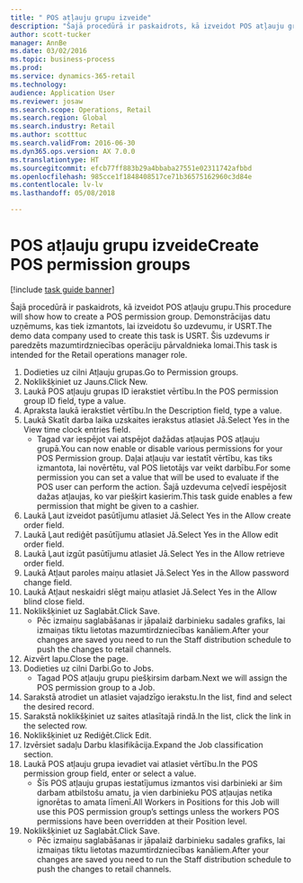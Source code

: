 ```yaml
--- 
title: " POS atļauju grupu izveide"
description: "Šajā procedūrā ir paskaidrots, kā izveidot POS atļauju grupu."
author: scott-tucker
manager: AnnBe
ms.date: 03/02/2016
ms.topic: business-process
ms.prod: 
ms.service: dynamics-365-retail
ms.technology: 
audience: Application User
ms.reviewer: josaw
ms.search.scope: Operations, Retail
ms.search.region: Global
ms.search.industry: Retail
ms.author: scotttuc
ms.search.validFrom: 2016-06-30
ms.dyn365.ops.version: AX 7.0.0
ms.translationtype: HT
ms.sourcegitcommit: efcb77ff883b29a4bbaba27551e02311742afbbd
ms.openlocfilehash: 985cce1f1848408517ce71b36575162960c3d84e
ms.contentlocale: lv-lv
ms.lasthandoff: 05/08/2018

---
```

# <a name="create-pos-permission-groups"></a><span data-ttu-id="9a058-103"> POS atļauju grupu izveide</span><span class="sxs-lookup"><span data-stu-id="9a058-103">Create POS permission groups</span></span>

[!include [task guide banner](../includes/task-guide-banner.md)]

<span data-ttu-id="9a058-104">Šajā procedūrā ir paskaidrots, kā izveidot POS atļauju grupu.</span><span class="sxs-lookup"><span data-stu-id="9a058-104">This procedure will show how to create a POS permission group.</span></span> <span data-ttu-id="9a058-105">Demonstrācijas datu uzņēmums, kas tiek izmantots, lai izveidotu šo uzdevumu, ir USRT.</span><span class="sxs-lookup"><span data-stu-id="9a058-105">The demo data company used to create this task is USRT.</span></span> <span data-ttu-id="9a058-106">Šis uzdevums ir paredzēts mazumtirdzniecības operāciju pārvaldnieka lomai.</span><span class="sxs-lookup"><span data-stu-id="9a058-106">This task is intended for the Retail operations manager role.</span></span>

1. <span data-ttu-id="9a058-107">Dodieties uz cilni Atļauju grupas.</span><span class="sxs-lookup"><span data-stu-id="9a058-107">Go to Permission groups.</span></span>
2. <span data-ttu-id="9a058-108">Noklikšķiniet uz Jauns.</span><span class="sxs-lookup"><span data-stu-id="9a058-108">Click New.</span></span>
3. <span data-ttu-id="9a058-109">Laukā POS atļauju grupas ID ierakstiet vērtību.</span><span class="sxs-lookup"><span data-stu-id="9a058-109">In the POS permission group ID field, type a value.</span></span>
4. <span data-ttu-id="9a058-110">Apraksta laukā ierakstiet vērtību.</span><span class="sxs-lookup"><span data-stu-id="9a058-110">In the Description field, type a value.</span></span>
5. <span data-ttu-id="9a058-111">Laukā Skatīt darba laika uzskaites ierakstus atlasiet Jā.</span><span class="sxs-lookup"><span data-stu-id="9a058-111">Select Yes in the View time clock entries field.</span></span>
    * <span data-ttu-id="9a058-112">Tagad var iespējot vai atspējot dažādas atļaujas POS atļauju grupā.</span><span class="sxs-lookup"><span data-stu-id="9a058-112">You can now enable or disable various permissions for your POS Permission group.</span></span> <span data-ttu-id="9a058-113">Daļai atļauju var iestatīt vērtību, kas tiks izmantota, lai novērtētu, vaI POS lietotājs var veikt darbību.</span><span class="sxs-lookup"><span data-stu-id="9a058-113">For some permission you can set a value that will be used to evaluate if the POS user can perform the action.</span></span>  <span data-ttu-id="9a058-114">Šajā uzdevuma ceļvedī iespējosit dažas atļaujas, ko var piešķirt kasierim.</span><span class="sxs-lookup"><span data-stu-id="9a058-114">This task guide enables a few permission that might be given to a cashier.</span></span>  
6. <span data-ttu-id="9a058-115">Laukā Ļaut izveidot pasūtījumu atlasiet Jā.</span><span class="sxs-lookup"><span data-stu-id="9a058-115">Select Yes in the Allow create order field.</span></span>
7. <span data-ttu-id="9a058-116">Laukā Ļaut rediģēt pasūtījumu atlasiet Jā.</span><span class="sxs-lookup"><span data-stu-id="9a058-116">Select Yes in the Allow edit order field.</span></span>
8. <span data-ttu-id="9a058-117">Laukā Ļaut izgūt pasūtījumu atlasiet Jā.</span><span class="sxs-lookup"><span data-stu-id="9a058-117">Select Yes in the Allow retrieve order field.</span></span>
9. <span data-ttu-id="9a058-118">Laukā Atļaut paroles maiņu atlasiet Jā.</span><span class="sxs-lookup"><span data-stu-id="9a058-118">Select Yes in the Allow password change field.</span></span>
10. <span data-ttu-id="9a058-119">Laukā Atļaut neskaidri slēgt maiņu atlasiet Jā.</span><span class="sxs-lookup"><span data-stu-id="9a058-119">Select Yes in the Allow blind close field.</span></span>
11. <span data-ttu-id="9a058-120">Noklikšķiniet uz Saglabāt.</span><span class="sxs-lookup"><span data-stu-id="9a058-120">Click Save.</span></span>
    * <span data-ttu-id="9a058-121">Pēc izmaiņu saglabāšanas ir jāpalaiž darbinieku sadales grafiks, lai izmaiņas tiktu lietotas mazumtirdzniecības kanāliem.</span><span class="sxs-lookup"><span data-stu-id="9a058-121">After your changes are saved you need to run the Staff distribution schedule to push the changes to retail channels.</span></span>  
12. <span data-ttu-id="9a058-122">Aizvērt lapu.</span><span class="sxs-lookup"><span data-stu-id="9a058-122">Close the page.</span></span>
13. <span data-ttu-id="9a058-123">Dodieties uz cilni Darbi.</span><span class="sxs-lookup"><span data-stu-id="9a058-123">Go to Jobs.</span></span>
    * <span data-ttu-id="9a058-124">Tagad POS atļauju grupu piešķirsim darbam.</span><span class="sxs-lookup"><span data-stu-id="9a058-124">Next we will assign the POS permission group to a Job.</span></span>  
14. <span data-ttu-id="9a058-125">Sarakstā atrodiet un atlasiet vajadzīgo ierakstu.</span><span class="sxs-lookup"><span data-stu-id="9a058-125">In the list, find and select the desired record.</span></span>
15. <span data-ttu-id="9a058-126">Sarakstā noklikšķiniet uz saites atlasītajā rindā.</span><span class="sxs-lookup"><span data-stu-id="9a058-126">In the list, click the link in the selected row.</span></span>
16. <span data-ttu-id="9a058-127">Noklikšķiniet uz Rediģēt.</span><span class="sxs-lookup"><span data-stu-id="9a058-127">Click Edit.</span></span>
17. <span data-ttu-id="9a058-128">Izvērsiet sadaļu Darbu klasifikācija.</span><span class="sxs-lookup"><span data-stu-id="9a058-128">Expand the Job classification section.</span></span>
18. <span data-ttu-id="9a058-129">Laukā POS atļauju grupa ievadiet vai atlasiet vērtību.</span><span class="sxs-lookup"><span data-stu-id="9a058-129">In the POS permission group field, enter or select a value.</span></span>
    * <span data-ttu-id="9a058-130">Šīs POS atļauju grupas iestatījumus izmantos visi darbinieki ar šim darbam atbilstošu amatu, ja vien darbinieku POS atļaujas netika ignorētas to amata līmenī.</span><span class="sxs-lookup"><span data-stu-id="9a058-130">All Workers in Positions for this Job will use this POS permission group’s settings unless the workers POS permissions have been overridden at their Position level.</span></span>  
19. <span data-ttu-id="9a058-131">Noklikšķiniet uz Saglabāt.</span><span class="sxs-lookup"><span data-stu-id="9a058-131">Click Save.</span></span>
    * <span data-ttu-id="9a058-132">Pēc izmaiņu saglabāšanas ir jāpalaiž darbinieku sadales grafiks, lai izmaiņas tiktu lietotas mazumtirdzniecības kanāliem.</span><span class="sxs-lookup"><span data-stu-id="9a058-132">After your changes are saved you need to run the Staff distribution schedule to push the changes to retail channels.</span></span>  


